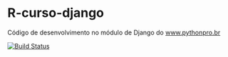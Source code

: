 # R-curso-django
Código de desenvolvimento no módulo de Django do www.pythonpro.br

[![Build Status](https://travis-ci.org/rlemos37/R-curso-django.svg?branch=master)](https://travis-ci.org/rlemos37/R-curso-django)
